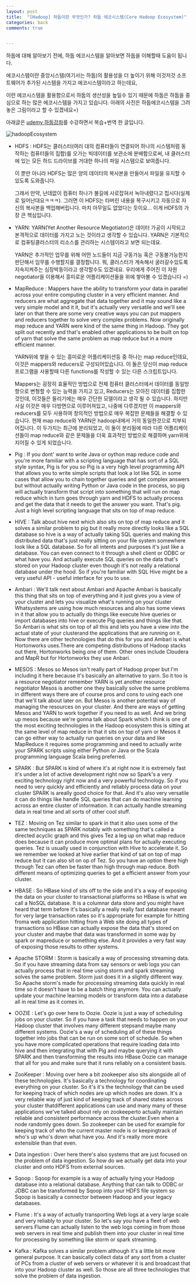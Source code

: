 ```yaml
---
layout: post
title:  "[Hadoop] 하둡이란 무엇인가? 하둡 에코시스템(Core Hadoop Ecosystem)"
categories: back
comments: true


---
```


하둡에 대해 알아보기 전에, 하둡 에코시스템을 알아보면 하둡을 이해할때 도움이 됩니다. 

에코시스템이란 중앙시스템(여기서는 하둡)의 활용성을 더 높이기 위해 이것저것 소프트웨어가 추가된 시스템을 가지고 에코시스템이라고 하는데요, 

이런 에코시스템을 활용함으로서 하둡의 생산성을 높일수 있기 때문에 하둡은 하둡을 중심으로 하는 많은 에코시스템을 가지고 있습니다. 아래의 사진은 하둡에코시스템을 그려놓은 그림이라고 할 수 있겠네요=)



아래글은 [udemy 하둡강좌](<https://www.udemy.com/the-ultimate-hands-on-hadoop-tame-your-big-data/>)를 수강하면서 복습+번역 한 글입니다.

![hadoopEcosystem](/assets/img/hadoopEcosystem.jpg)

- HDFS : HDFS는 클러스터(여러 대의 컴퓨터들이 연결되어 하나의 시스템처럼 동작하는 컴퓨터들의 집합)를 오가는 빅데이터를 보관소에 분배함으로써, 내 클러스터에 있는 모든 하드 드라이브를 거대한 하나의 파일 시스템으로 보여줍니다.

  이 뿐만 아니라 HDFS는 많은 양의 데이터의 복사본을 만들어서 파일을 유지할 수 있도록 도와줍니다.

  그래서 만약, 난데없이 컴퓨터 하나가 불길에 사로잡혀서 녹아내렸다고 칩시다(실제로 일어난대요ㅋㅋㅋ). 그러면 이 HDFS는 타버린 내용을 복구시키고 자동으로 자신의 복사본을 백업해버립니다. 마치 아무일도 없었다는 듯이요... 이게 HDFS의 가장 큰 핵심입니다. 

  

- YARN: YARN(Yet Another Resource Megotiator)은 데이터 가공이 시작되고 본격적으로 데이터를 가지고 노는 것이라고 생각할 수 있습니다. YARN은 기본적으로 컴퓨팅클러스터의 리소스를 관리하는 시스템이라고 보면 되는데요. 

  YARN은 추가적인 업무를 위해 어떤 노드들이 지금 구동가능 혹은 구동불가능한지 판단해서 임무를 수행할지를 결정합니다. 뭐, 클러스터가 계속해서 굴러갈수있도록 지속지켜주는 심장박동이라고 생각할수도 있겠네요. 우리에게 주어진 이 자원negotiator을 이용해서 흥미로운 어플리케이션들을 위에 쌓아볼 수 있겠습니다 =) 

  

- MapReduce :  Mappers have the ability to transform your data in parallel across your entire computing cluster in a very efficient manner. And reducers are what aggregate that data together and it may sound like a very simple model and it it, but it's actually very versatile and we'll see later on that there are some very creative ways you can put mappers and reducers together to solve very complex problems. Now originally map reduce and YARN were kind of the same thing in Hadoop. They got split out recently and that's enabled other applications to be built on top of yarn that solve the same problem as map reduce but in a more efficient manner. 

  YARN위에 쌓을 수 있는 흥미로운 어플리케이션등 중 하나는 map reduce인데요, 이것은 mappers와 reducers로 구성되어있습니다. 이 둘은 당신이 map reduce프로그램을 사용할때 다른 functions를 작성할 수 있는 다른 스크립트입니다.

  Mappers는 굉장히 효율적인 방법으로 전체 컴퓨터 클러스터에서 데이터를 동일방향으로 변형할 수 있는 능력을 가지고 있고, Reducers는 모아진 데이터를 집합한 것인데, 이것들은 들리기에는 매우 간단한 모델이라고 생각 될 수 있습니다. 하지만 사실 이것은 매우 다방면으로 이루어져있고, 나중에 다루겠지만 이 mappers와 reducers를 모두 사용하여 창의적인 방법으로 매우 복잡한 문제들을 해결할 수 있습니다. 현재 map reduce와 YARN은 hadoop내에서 거의 동일한것으로 치부되어집니다. 이 두가지는 최근에 분리되었고, 이 둘이 분리됨에 따라 다른 어플리케이션들이 map reduce와 같은 문제들을 더욱 효과적인 방법으로 해결하며 yarn위에 지어질 수 있게 되었습니다.

- Pig : If you dont' want to write Java or oython map reduce code and you're more familiar with a scripting language that has sort of a SQL style syntax, Pig is for you so Pig is a very high level programming API that allows you to write simple scripts that look a lot like SQL in some cases that allow you to chain together queries and get complex answers but without actually writing Python or Java code in the process, so pig will actually transform that script into something that will run on map reduce which in turn goes through yarn and HDFS to actually process and get the data that it needs to get the answer you want. That's pig. Just a high level scripting language that sits on top of map reduce.

- HIVE :  Talk about hive next which also sits on top of map reduce and it solves a similar problem to pig but it really more directly looks like a SQL database so hive is a way of actually taking SQL queries and making this distributed data that's just really sitting on your file system somewhere look like a SQL database. So for all intents and purposes it's just like a database. You can even connect to it through a shell client or ODBC or what have you. And actually execute SQL queries on the data that's stored on your Hadoop cluster even though it's not really a relational database under the hood. So if you're familiar with SQL Hive might be a very useful API - useful interface for you to use.

- Ambari : We'll talk next about Ambari and Apache Ambari is basically this thing that sits on top of everything and it just gives you a view of your cluster and lets you visualize what's running on your cluster Whatsystems are using how much resources and also has some views in it that allow you to actually do things like execute hive queries or import databases into hive or execute Pig queries and things like that. So Ambari is what sits on top of all this and lets you have a view into the actual state of your clusterand the applications that are running on it. Now there are other technologies that do this for you and Ambari is what Hortonworks uses.There are competing distributions of Hadoop stacks out there, Hortonworks being one of them. Other ones include Cloudera and MapR but for Hortonworks they use Anbari.

- MESOS : Mesos so Mesos isn't really part of Hadoop proper but I'm including it here because it's basically an alternative to yarn. So it too is a resource negotiator remember YARN is yet another resource negotiator Mesos is another one they basically solve the same problems in different ways there are of course pros and cons to using each one that we'll talk about later on. But Mesos is another potential way of managing the resources on your cluster. And there are ways of getting Mesos and YARN to work together if you need to as well. And we bring up mesos because we're gonna talk about Spark which I think is one of the most exciting technologies in the Hadoop ecosystem this is sitting at the same level of map reduce in that it sits on top of yarn or Mesos it can go either way to actually run queries on your data and like MapReduce it requires some programming and need to actually write your SPARK scripts using either Python or Java or the Scala programming language Scala being preferred.

- SPARK : But SPARK is kind of where it's at right now it is extremely fast it's under a lot of active development right now so Spark's a very exciting technology right now and a very powerful technology. So if you need to very quickly and efficiently and reliably process data on your cluster SPARK is areally good choice for that. And it's also very versatile it can do things like handle SQL queries that can do machine learning across an entire cluster of information. It can actually handle streaming data in real time and all sorts of other cool stuff.

- TEZ : Moving on Tez similar to spark in that it also uses some of the same techniques as SPARK notably with something that's called a directed acyclic graph and this gives Tez a leg up on what map reduce does because it can produce more optimal plans for actually executing queries. Tez is usually used in conjunction with Hive to accelerate it. So we remember we looked at hive earlier that kind of sat on top of map reduce but it can also sit on op of Tez. So you have an option there high through Tez can often be faster than high through map reduce. Both different means of optimizing queries to get a efficient answer from your cluster.

- HBASE : So HBase kind of sits off to the side and it's a way of exposing the data on your cluster to transactional platforms so HBase is what we call a NoSQL database. It is a columnar data store and you might have heard that term before it's basically a really really fast database meant for very large transaction rates so it's appropriate for example for hitting froma web application hitting from a Web site doing all types of transactions so HBase can actually expose the data that's stored on your cluster and maybe that data was transformed in some way by spark or mapreduce or something else. And it provides a very fast way of exposing those results to other systems.

- Apache STORM : Storm is basically a way of processing streaming data. So if you have streaming data from say sensors or web logs you can actually process that in real time using storm and spark streaming solves the same problem. Storm just does it in a slightly different way. So Apache storm's made for processing streaming data quickly in real time so it doesn't have to be a batch thing anymore. You can actually update your machine learning models or transform data into a database all in real time as it comes in.

- OOZIE : Let's go over here to Oozie. Oozie is just a way of scheduling jobs on your cluster. So if you have a task that needs to happen on your Hadoop cluster that involves many different stepsand maybe many different systems. Oozie's a way of scheduling all of these things together into jobs that can be run on some sort of schedule. So when you have more complicated operations that require loading data into hive and then integrating that with Pig and maybe querying it with SPARK and then transforming the results into HBase Oozie can manage that all for you and make sure that it runs reliably on a consistent basis.

- ZooKeeper : Moving over here a bit zookeeper also sits alongside all of these technologies. It's basically a technology for coordinating everything on your cluster. So it's it's the technology that can be used for keeping track of which nodes are up which nodes are down. It's a very reliable way of just kind of keeping track of shared states across your cluster thatdifferent applications can use and many many of these applications we've talked about rely on zookeeperto actually maintain reliable and consistent performance across the cluster.Even when a node randomly goes down. So zookeeper can be used for example for keeping track of who the current master node is or keepingtrack of who's up who's down what have you. And it's really more more extensible than that even.

- Data ingestion : Over here there's also systems that are just focused on the problem of data ingestion. So how do we actually get data into your cluster and onto HDFS from external sources.

- Sqoop : Sqoop for example is a way of actually tying your Hadoop database into a relational database. Anything that can talk to ODBC or JDBC can be transformed by Sqoop into your HDFS file system so Sqoop is basically a connector between Hadoop and your legacy databases. 

- Flume : It's a way of actually transporting Web logs at a very large scale and very reliably to your cluster. So let's say you have a fleet of web servers Flume can actually listen to the web logs coming in from those web servers in real time and publish them into your cluster in real time for processing by something like storm or spark streaming.

- Kafka : Kafka solves a similar problem although it's a little bit more general purpose. It can basically collect data of any sort from a cluster of PCs from a cluster of web servers or whatever it is and broadcast that into your Hadoop cluster as well. So those are all three technologies that solve the problem of data ingestion.